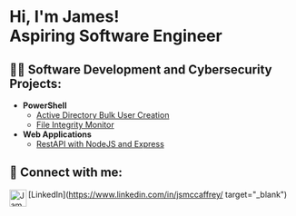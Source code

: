 <h1>Hi, I'm James! <br/> Aspiring Software Engineer</h1>

<h2>👨‍💻 Software Development and Cybersecurity Projects:</h2>

- <b>PowerShell</b>
  - [Active Directory Bulk User Creation](https://github.com/jsmccaffrey)
  - [File Integrity Monitor](https://github.com/jsmccaffrey)
- <b>Web Applications</b>
  - [RestAPI with NodeJS and Express](https://github.com/jsmccaffrey)

<h2> 🤳 Connect with me:</h2>

[LinkedIn](https://www.linkedin.com/in/jsmccaffrey/ target="_blank")
<img align="left" alt="JamesSMcCaffrey | LinkedIn" width="30px" src="https://cdn.jsdelivr.net/npm/simple-icons@v3/icons/linkedin.svg" />



<!--
**jsmccaffrey/jsmccaffrey** is a ✨ _special_ ✨ repository because its `README.md` (this file) appears on your GitHub profile.

Here are some ideas to get you started:

- 🔭 I’m currently working on ...
- 🌱 I’m currently learning ...
- 👯 I’m looking to collaborate on ...
- 🤔 I’m looking for help with ...
- 💬 Ask me about ...
- 📫 How to reach me: ...
- 😄 Pronouns: ...
- ⚡ Fun fact: ...
-->
